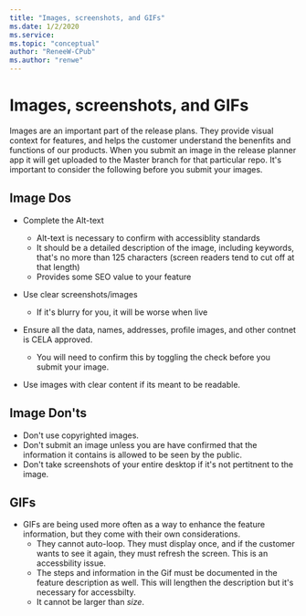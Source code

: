 ```yaml
---
title: "Images, screenshots, and GIFs"
ms.date: 1/2/2020
ms.service: 
ms.topic: "conceptual"
author: "ReneeW-CPub"
ms.author: "renwe"
---
```


# Images, screenshots, and GIFs

Images are an important part of the release plans. They provide visual context for features, and helps the customer understand the benenfits and functions of our products. When you submit an image in the release planner app it will get uploaded to the Master branch for that particular repo. It's important to consider the following before you submit your images. 

## Image Dos

- Complete the Alt-text
  - Alt-text is necessary to confirm with accessiblity standards
  - It should be a detailed description of the image, including keywords, that's no more than 125 characters (screen readers tend to cut off at that length)
  - Provides some SEO value to your feature

- Use clear screenshots/images
  - If it's blurry for you, it will be worse when live

- Ensure all the data, names, addresses, profile images, and other contnet is CELA approved.
  - You will need to confirm this by toggling the check before you submit your image. 

- Use images with clear content if its meant to be readable. 

## Image Don'ts

- Don't use copyrighted images. 
- Don't submit an image unless you are have confirmed that the information it contains is allowed to be seen by the public. 
- Don't take screenshots of your entire desktop if it's not pertitnent to the image. 

## GIFs

- GIFs are being used more often as a way to enhance the feature information, but they come with their own considerations.
  - They cannot auto-loop. They must display once, and if the customer wants to see it again, they must refresh the screen. This is an accessbility issue. 
  - The steps and information in the Gif must be documented in the feature description as well. This will lengthen the description but it's necessary for accessbilty. 
  - It cannot be larger than *size*. 
